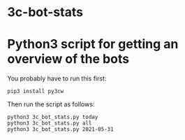 # 3c-bot-stats
# Python3 script for getting an overview of the bots

You probably have to run this first:
```
pip3 install py3cw
```

Then run the script as follows:
```
python3 3c_bot_stats.py today
python3 3c_bot_stats.py all
python3 3c_bot_stats.py 2021-05-31
```
